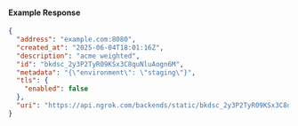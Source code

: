 <!-- Code generated for API Clients. DO NOT EDIT. -->

#### Example Response

```json
{
  "address": "example.com:8080",
  "created_at": "2025-06-04T18:01:16Z",
  "description": "acme weighted",
  "id": "bkdsc_2y3P2TyR09KSx3C8quNluAogn6M",
  "metadata": "{\"environment\": \"staging\"}",
  "tls": {
    "enabled": false
  },
  "uri": "https://api.ngrok.com/backends/static/bkdsc_2y3P2TyR09KSx3C8quNluAogn6M"
}
```
